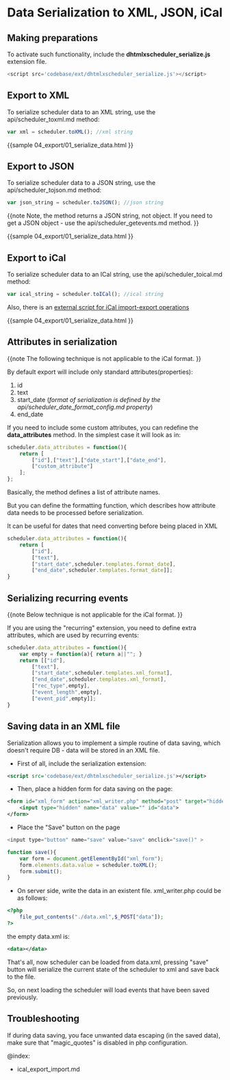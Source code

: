 Data Serialization to XML, JSON, iCal 
=========================================

Making preparations 
-------------------------------

To activate such functionality, include the **dhtmlxscheduler_serialize.js** extension file.

~~~js
<script src='codebase/ext/dhtmlxscheduler_serialize.js'></script>
~~~


Export to XML 
-------------------------------

To serialize scheduler data to an XML string, use the api/scheduler_toxml.md method:


~~~js
var xml = scheduler.toXML(); //xml string

~~~

{{sample
	04_export/01_serialize_data.html
}}



Export to JSON 
--------------------------------

To serialize scheduler data to a JSON string, use the api/scheduler_tojson.md method: 


~~~js
var json_string = scheduler.toJSON(); //json string
~~~


{{note
Note, the method returns a JSON string, not object. If you need to get a JSON object - use the api/scheduler_getevents.md method.
}}

{{sample
	04_export/01_serialize_data.html
}}

Export to iCal 
---------------------------------

To serialize scheduler data to an ICal string, use the api/scheduler_toical.md method: 


~~~js
var ical_string = scheduler.toICal(); //ical string
~~~


Also, there is an [external script for iCal import-export operations](ical_export_import.md)

{{sample
	04_export/01_serialize_data.html
}}

Attributes in serialization
---------------------------------

{{note
The following technique is not applicable to the iCal format. 
}}

By default export will include only standard attributes(properties):

1.  id
2.  text
3.  start_date (*format of serialization is defined by the api/scheduler_date_format_config.md property*)
4.  end_date

  
If you need to include some custom attributes, you can redefine the **data_attributes** method. In the simplest case it will look as in:


~~~js
scheduler.data_attributes = function(){
	return [
		["id"],["text"],["date_start"],["date_end"],
		["custom_attribute"]
	];
};
~~~


Basically, the method defines a list of attribute names. 


But you can define the formatting function, which describes how attribute data needs to be processed before serialization.

It can be useful for dates that need converting before being placed in XML

~~~js
scheduler.data_attributes = function(){
	return [
		["id"],
		["text"],
		["start_date",scheduler.templates.format_date],
		["end_date",scheduler.templates.format_date]];
}
~~~

Serializing recurring events
-----------------------------------------------

{{note
Below technique is not applicable for the iCal format. 
}}

If you are using the "recurring" extension, you need to define extra attributes, which are used by recurring events:

~~~js
scheduler.data_attributes = function(){
    var empty = function(a){ return a||""; }
    return [["id"],
		["text"],
		["start_date",scheduler.templates.xml_format],
		["end_date",scheduler.templates.xml_format],
		["rec_type",empty],
		["event_length",empty],
		["event_pid",empty]];
}
~~~



Saving data in an XML file
----------------------------------------------------

Serialization allows you to implement a simple routine of data saving, which doesn't require DB - data will be stored in an XML file. 

- First of all, include the serialization extension:

~~~xml
<script src='codebase/ext/dhtmlxscheduler_serialize.js'></script>
~~~


- Then, place a hidden form for data saving on the page:


~~~xml
<form id="xml_form" action="xml_writer.php" method="post" target="hidden_frame" >
	<input type="hidden" name="data" value="" id="data">
</form>
~~~


- Place the "Save" button on the page


~~~js
<input type="button" name="save" value="save" onclick="save()" >

~~~


~~~js
function save(){
	var form = document.getElementById("xml_form");
	form.elements.data.value = scheduler.toXML();
	form.submit();
}
~~~


- On server side, write the data in an existent file. xml_writer.php could be as follows:


~~~php
<?php
	file_put_contents("./data.xml",$_POST["data"]);
?>
~~~


the empty data.xml is:


~~~xml
<data></data>
~~~


That's all, now scheduler can be loaded from data.xml, pressing "save" button will serialize the current state of the scheduler to xml and save back to the file. 

So, on next loading the scheduler will load events that have been saved previously. 



## Troubleshooting 

If during data saving, you face unwanted data escaping (in the saved data), make sure that "magic_quotes" is disabled in php configuration. 

@index:
- ical_export_import.md